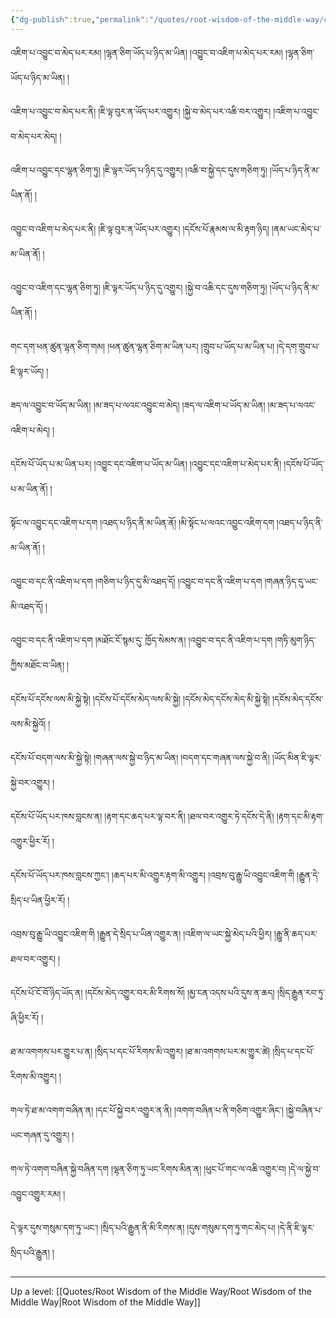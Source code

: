 ```yaml
---
{"dg-publish":true,"permalink":"/quotes/root-wisdom-of-the-middle-way/chapter-21-investigation-of-arising-and-disintegration/"}
---
```


འཇིག་པ་འབྱུང་བ་མེད་པར་རམ། །ལྷན་ཅིག་ཡོད་པ་ཉིད་མ་ཡིན། །འབྱུང་བ་འཇིག་པ་མེད་པར་རམ། །ལྷན་ཅིག་ཡོད་པ་ཉིད་མ་ཡིན། །

འཇིག་པ་འབྱུང་བ་མེད་པར་ནི། །ཇི་ལྟ་བུར་ན་ཡོད་པར་འགྱུར། །སྐྱེ་བ་མེད་པར་འཆི་བར་འགྱུར། །འཇིག་པ་འབྱུང་བ་མེད་པར་མེད། །

འཇིག་པ་འབྱུང་དང་ལྷན་ཅིག་ཏུ། །ཇི་ལྟར་ཡོད་པ་ཉིད་དུ་འགྱུར། །འཆི་བ་སྐྱེ་དང་དུས་གཅིག་ཏུ། །ཡོད་པ་ཉིད་ནི་མ་ཡིན་ནོ། །

འབྱུང་བ་འཇིག་པ་མེད་པར་ནི། །ཇི་ལྟ་བུར་ན་ཡོད་པར་འགྱུར། །དངོས་པོ་རྣམས་ལ་མི་རྟག་ཉིད། །ནམ་ཡང་མེད་པ་མ་ཡིན་ནོ། །

འབྱུང་བ་འཇིག་དང་ལྷན་ཅིག་ཏུ། །ཇི་ལྟར་ཡོད་པ་ཉིད་དུ་འགྱུར། །སྐྱེ་བ་འཆི་དང་དུས་གཅིག་ཏུ། །ཡོད་པ་ཉིད་ནི་མ་ཡིན་ནོ། །

གང་དག་ཕན་ཚུན་ལྷན་ཅིག་གམ། །ཕན་ཚུན་ལྷན་ཅིག་མ་ཡིན་པར། །གྲུབ་པ་ཡོད་པ་མ་ཡིན་པ། །དེ་དག་གྲུབ་པ་ཇི་ལྟར་ཡོད། །

ཟད་ལ་འབྱུང་བ་ཡོད་མ་ཡིན། །མ་ཟད་པ་ལའང་འབྱུང་བ་མེད། །ཟད་ལ་འཇིག་པ་ཡོད་མ་ཡིན། །མ་ཟད་པ་ལའང་འཇིག་པ་མེད། །

དངོས་པོ་ཡོད་པ་མ་ཡིན་པར། །འབྱུང་དང་འཇིག་པ་ཡོད་མ་ཡིན། །འབྱུང་དང་འཇིག་པ་མེད་པར་ནི། །དངོས་པོ་ཡོད་པ་མ་ཡིན་ནོ། །

སྟོང་ལ་འབྱུང་དང་འཇིག་པ་དག །འཐད་པ་ཉིད་ནི་མ་ཡིན་ནོ། །མི་སྟོང་པ་ལའང་འབྱུང་འཇིག་དག །འཐད་པ་ཉིད་ནི་མ་ཡིན་ནོ། །

འབྱུང་བ་དང་ནི་འཇིག་པ་དག །གཅིག་པ་ཉིད་དུ་མི་འཐད་དོ། །འབྱུང་བ་དང་ནི་འཇིག་པ་དག །གཞན་ཉིད་དུ་ཡང་མི་འཐད་དོ། །

འབྱུང་བ་དང་ནི་འཇིག་པ་དག །མཐོང་ངོ་སྙམ་དུ་ ཁྱོད་སེམས་ན། །འབྱུང་བ་དང་ནི་འཇིག་པ་དག །གཏི་མུག་ཉིད་ཀྱིས་མཐོང་བ་ཡིན། །

དངོས་པོ་དངོས་ལས་མི་སྐྱེ་སྟེ། །དངོས་པོ་དངོས་མེད་ལས་མི་སྐྱེ། །དངོས་མེད་དངོས་མེད་མི་སྐྱེ་སྟེ། །དངོས་མེད་དངོས་ལས་མི་སྐྱེའོ། །

དངོས་པོ་བདག་ལས་མི་སྐྱེ་སྟེ། །གཞན་ལས་སྐྱེ་བ་ཉིད་མ་ཡིན། །བདག་དང་གཞན་ལས་སྐྱེ་བ་ནི། །ཡོད་མིན་ཇི་ལྟར་སྐྱེ་བར་འགྱུར། །

དངོས་པོ་ཡོད་པར་ཁས་བླངས་ན། །རྟག་དང་ཆད་པར་ལྟ་བར་ནི། །ཐལ་བར་འགྱུར་ཏེ་དངོས་དེ་ནི། །རྟག་དང་མི་རྟག་འགྱུར་ཕྱིར་རོ། །

དངོས་པོ་ཡོད་པར་ཁས་བླངས་ཀྱང༌། །ཆད་པར་མི་འགྱུར་རྟག་མི་འགྱུར། །འབྲས་བུ་རྒྱུ་ཡི་འབྱུང་འཇིག་གི །རྒྱུན་དེ་སྲིད་པ་ཡིན་ཕྱིར་རོ། །

འབྲས་བུ་རྒྱུ་ཡི་འབྱུང་འཇིག་གི །རྒྱུན་དེ་སྲིད་པ་ཡིན་འགྱུར་ན། །འཇིག་ལ་ཡང་སྐྱེ་མེད་པའི་ཕྱིར། །རྒྱུ་ནི་ཆད་པར་ཐལ་བར་འགྱུར། །

དངོས་པོ་ངོ་བོ་ཉིད་ཡོད་ན། །དངོས་མེད་འགྱུར་བར་མི་རིགས་སོ། །མྱ་ངན་འདས་པའི་དུས་ན་ཆད། །སྲིད་རྒྱུན་རབ་ཏུ་ཞི་ཕྱིར་རོ། །

ཐ་མ་འགགས་པར་གྱུར་པ་ན། །སྲིད་པ་དང་པོ་རིགས་མི་འགྱུར། །ཐ་མ་འགགས་པར་མ་གྱུར་ཚེ། །སྲིད་པ་དང་པོ་རིགས་མི་འགྱུར། །

གལ་ཏེ་ཐ་མ་འགག་བཞིན་ན། །དང་པོ་སྐྱེ་བར་འགྱུར་ན་ནི། །འགག་བཞིན་པ་ནི་གཅིག་འགྱུར་ཞིང༌། །སྐྱེ་བཞིན་པ་ཡང་གཞན་དུ་འགྱུར། །

གལ་ཏེ་འགག་བཞིན་སྐྱེ་བཞིན་དག །ལྷན་ཅིག་ཏུ་ཡང་རིགས་མིན་ན། །ཕུང་པོ་གང་ལ་འཆི་འགྱུར་བ། །དེ་ལ་སྐྱེ་བ་འབྱུང་འགྱུར་རམ། །

དེ་ལྟར་དུས་གསུམ་དག་ཏུ་ཡང་། །སྲིད་པའི་རྒྱུན་ནི་མི་རིགས་ན། །དུས་གསུམ་དག་ཏུ་གང་མེད་པ། །དེ་ནི་ཇི་ལྟར་སྲིད་པའི་རྒྱུན། །



---
Up a level: [[Quotes/Root Wisdom of the Middle Way/Root Wisdom of the Middle Way\|Root Wisdom of the Middle Way]]
